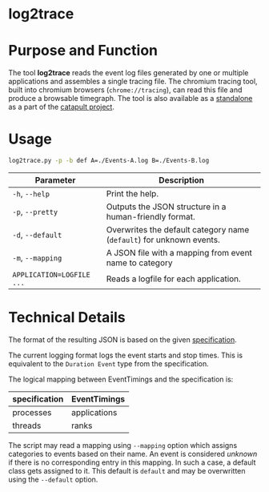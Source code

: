 # log2trace

# Purpose and Function

The tool __log2trace__ reads the event log files generated by one or multiple applications and assembles a single tracing file.
The chromium tracing tool, built into chromium browsers (`chrome://tracing`), can read this file and produce a browsable timegraph.
The tool is also available as a [standalone](https://github.com/catapult-project/catapult/tree/master/tracing) as a part of the
[catapult project](https://github.com/catapult-project/catapult/).


# Usage

```sh
log2trace.py -p -b def A=./Events-A.log B=./Events-B.log
```

| Parameter | Description |
| --------- | ----------- |
| `-h`, `--help`   | Print the help. |
| `-p`, `--pretty` | Outputs the JSON structure in a human-friendly format. |
| `-d`, `--default`| Overwrites the default category name (`default`) for unknown events. |
| `-m`, `--mapping`| A JSON file with a mapping from event name to category |
| `APPLICATION=LOGFILE ...` | Reads a logfile for each application. |


# Technical Details

The format of the resulting JSON is based on the given [specification](https://docs.google.com/document/d/1CvAClvFfyA5R-PhYUmn5OOQtYMH4h6I0nSsKchNAySU/preview#).

The current logging format logs the event starts and stop times.
This is equivalent to the `Duration Event` type from the specification.

The logical mapping between EventTimings and the specification is:

| specification | EventTimings |
| ------------- | ------- |
| processes | applications |
| threads |  ranks |

The script may read a mapping using `--mapping` option which assigns categories to events based on their name.
An event is considered _unknown_ if there is no corresponding entry in this mapping.
In such a case, a default class gets assigned to it.
This default is `default` and may be overwritten using the `--default` option.
